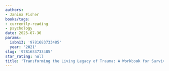 ```yaml
---
authors:
- Janina Fisher
books/tags:
- currently-reading
- psychology
date: 2025-07-30
params:
  isbn13: '9781683733485'
  year: '2021'
slug: '9781683733485'
star_rating: null
title: 'Transforming the Living Legacy of Trauma: A Workbook for Survivors and Therapists'
---
```


<!--more-->